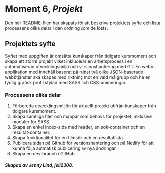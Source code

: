 # Moment 6, _Projekt_
Den här README-filen har skapats för att beskriva projektets syfte och lista processens olika delar i den ordning som de lösts.

## Projektets syfte

Syftet med uppgiften är omsätta kunskaper från tidigare kursmoment och skapa ett större projekt vilket inkluderar en arbetsprocess i en automatiserad utvecklingsmiljö och versionshantering med Git. En webb-applikation med innehåll baserat på minst två olika JSON-baserade webbtjänster ska skapas med riktning mot en vald målgrupp och ha en tydlig grafisk profil stylad med SASS och CSS-animeringar. 

### Processens olika delar

1. Förbereda utvecklingsmiljön för aktuellt projekt utifrån kunskaper från tidigare kursmoment.
2. Skapa samtliga filer och mappar som behövs för projektet, inklusive moduler för SASS.
3. Skapa en enkel index-sida med header, en sök-container och en resultat-container.
4. Skapa funktionalitet för en filmsök och en resultatlista.
5. Publicera sidan på Github för versionshantering och på Netlify för att kunna följa autmatisk publicering av nya ändringar. 
6. Skapa en dev-branch i GitHub.

#### _Skapad av Jenny Lind, jeli2308_.
